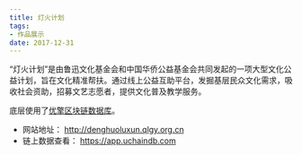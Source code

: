 ```yaml
---
title: 灯火计划
tags:
- 作品展示
date: 2017-12-31
---
```


“灯火计划”是由鲁迅文化基金会和中国华侨公益基金会共同发起的一项大型文化公益计划，旨在文化精准帮扶。通过线上公益互助平台，发掘基层民众文化需求，吸收社会资助，招募文艺志愿者，提供文化普及教学服务。

底层使用了[优擎区块链数据库](../uchaindb/)。

- 网站地址： http://denghuoluxun.qlgy.org.cn
- 链上数据查看： https://app.uchaindb.com

